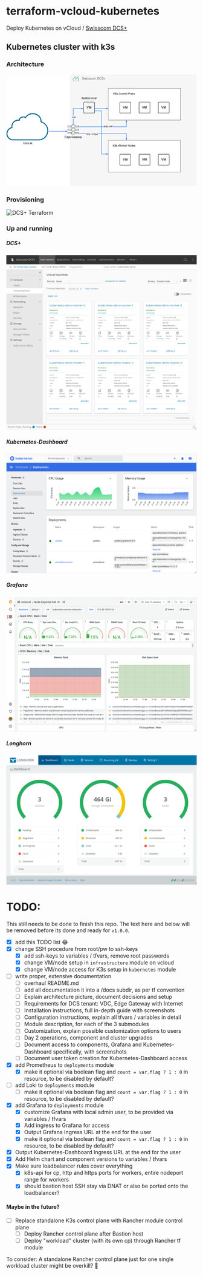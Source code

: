 # terraform-vcloud-kubernetes
Deploy Kubernetes on vCloud / [Swisscom DCS+](https://dcsguide.scapp.swisscom.com/)

## Kubernetes cluster with k3s

### Architecture
![DCS+ Kubernetes Architecture](https://raw.githubusercontent.com/JamesClonk/terraform-vcloud-kubernetes/data/dcs_k8s.png)

### Provisioning
![DCS+ Terraform](https://raw.githubusercontent.com/JamesClonk/terraform-vcloud-kubernetes/data/dcs_terraform.gif)

### Up and running

##### DCS+
![DCS+ Dashboard](https://raw.githubusercontent.com/JamesClonk/terraform-vcloud-kubernetes/data/dcs_dashboard.png)
##### Kubernetes-Dashboard
![DCS+ Dashboard](https://raw.githubusercontent.com/JamesClonk/terraform-vcloud-kubernetes/data/dcs_k8s_dashboard.png)
##### Grafana
![DCS+ Grafana](https://raw.githubusercontent.com/JamesClonk/terraform-vcloud-kubernetes/data/dcs_grafana.png)
##### Longhorn
![DCS+ Grafana](https://raw.githubusercontent.com/JamesClonk/terraform-vcloud-kubernetes/data/dcs_k8s_longhorn.png)

# TODO:

This still needs to be done to finish this repo. The text here and below will be removed before its done and ready for `v1.0.0`.

- [x] add this TODO list 😂
- [x] change SSH procedure from root/pw to ssh-keys
  - [x] add ssh-keys to variables / tfvars, remove root passwords
  - [x] change VM/node setup in `infrastructure` module on vcloud
  - [x] change VM/node access for K3s setup in `kubernetes` module
- [ ] write proper, extensive documentation
  - [ ] overhaul README.md
  - [ ] add all documentation it into a /docs subdir, as per tf convention
  - [ ] Explain architecture picture, document decisions and setup
  - [ ] Requirements for DCS tenant: VDC, Edge Gateway with Internet
  - [ ] Installation instructions, full in-depth guide with screenshots
  - [ ] Configuration instructions, explain all tfvars / variables in detail
  - [ ] Module description, for each of the 3 submodules
  - [ ] Customization, explain possible customization options to users
  - [ ] Day 2 operations, component and cluster upgrades
  - [ ] Document access to components, Grafana and Kubernetes-Dashboard specifically, with screenshots
  - [ ] Document user token creation for Kubernetes-Dashboard access
- [x] add Prometheus to `deployments` module
  - [x] make it optional via boolean flag and `count = var.flag ? 1 : 0` in resource, to be disabled by default?
- [ ] add Loki to `deployments` module
  - [ ] make it optional via boolean flag and `count = var.flag ? 1 : 0` in resource, to be disabled by default?
- [x] add Grafana to `deployments` module
  - [x] customize Grafana with local admin user, to be provided via variables / tfvars
  - [x] Add ingress to Grafana for access
  - [x] Output Grafana Ingress URL at the end for the user
  - [x] make it optional via boolean flag and `count = var.flag ? 1 : 0` in resource, to be disabled by default?
- [x] Output Kubernetes-Dashboard Ingress URL at the end for the user
- [x] Add Helm chart and component versions to variables / tfvars
- [x] Make sure loadbalancer rules cover everything
  - [x] k8s-api for cp, http and https ports for workers, entire nodeport range for workers
  - [x] should bastion host SSH stay via DNAT or also be ported onto the loadbalancer?

#### Maybe in the future?
- [ ] Replace standalone K3s control plane with Rancher module control plane
  - [ ] Deploy Rancher control plane after Bastion host
  - [ ] Deploy "workload" cluster (with its own cp) through Rancher tf module

To consider: A standalone Rancher control plane just for one single workload cluster might be overkill? 🤔
